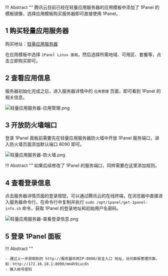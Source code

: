 !!! Abstract ""
    腾讯云目前已经在轻量应用服务器的应用模板中添加了 1Panel 的模板镜像，选择应用模板购买服务器即可直接使用 1Panel。

## 1 购买轻量应用服务器

购买地址：[轻量应用服务器](https://buy.cloud.tencent.com/lighthouse?blueprintType=APP_OS&blueprintOfficialId=lhbp-pjoqcja2&regionId=8&zone=ap-beijing-3&bundleId=bundle_starter_mc_med2_01&loginSet=AUTO&from=lh-console)

在应用模板中选择 `1Panel Linux 面板`，然后选择所需地域、可用区、套餐等，点击立即购买即可。

## 2 查看应用信息

服务器初始化完成之后，进入服务器详情中的 `应用管理` 页面，即可看到 1Panel 的相关信息。

![轻量应用服务器-应用管理.png](../../img/installation/轻量应用服务器-应用管理.png)

## 3 开放防火墙端口

登录 1Panel 面板前需要先在轻量应用服务器防火墙中开放 1Panel 服务端口，进入防火墙页面添加默认端口 8090 即可。

![轻量应用服务器-防火墙.png](../../img/installation/轻量应用服务器-防火墙.png)

!!! Abstract ""
    如果后续修改了 1Panel 的服务端口，同样需要在这里添加规则。

## 4 查看登录信息

点击服务器详情页面的登录按钮，可以通过腾讯云的在线终端，在浏览器中直接进入服务器命令行，在命令行中复制并执行 `sudo /opt/1panel/get-1panel-info.sh` 命令，获取 1Panel 的登录地址和初始用户名密码。

![轻量应用服务器-查看登录信息.png](../../img/installation/轻量应用服务器-查看登录信息.png)

## 5 登录 1Panel 面板

!!! Abstract ""

    - 通过上一步获取到的 http://服务器外网IP:8090/安全入口 地址，访问面板管理页面，如：http://172.16.10.1:8090/mm4h9iucdn
    - 输入帐号密码
